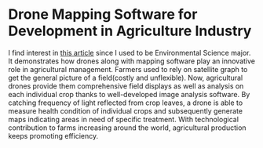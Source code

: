 # Drone Mapping Software for Development in Agriculture Industry
I find interest in [this article](https://gbksoft.com/blog/drone-mapping-software-for-agriculture/#toc-drone-mapping-software-application-overview) since I used to be Environmental Science major. It demonstrates how drones along with mapping software play an innovative role in agricultural management. Farmers used to rely on satellite graph to get the general picture of a field(costly and unflexible). Now, agricultural drones provide them comprehensive field displays as well as analysis on each individual crop thanks to well-developed image analysis software. By catching frequency of light reflected from crop leaves, a drone is able to measure health condition of individual crops and subsequently generate maps indicating areas in need of specific treatment. With technological contribution to farms increasing around the world, agricultural production keeps promoting efficiency.
